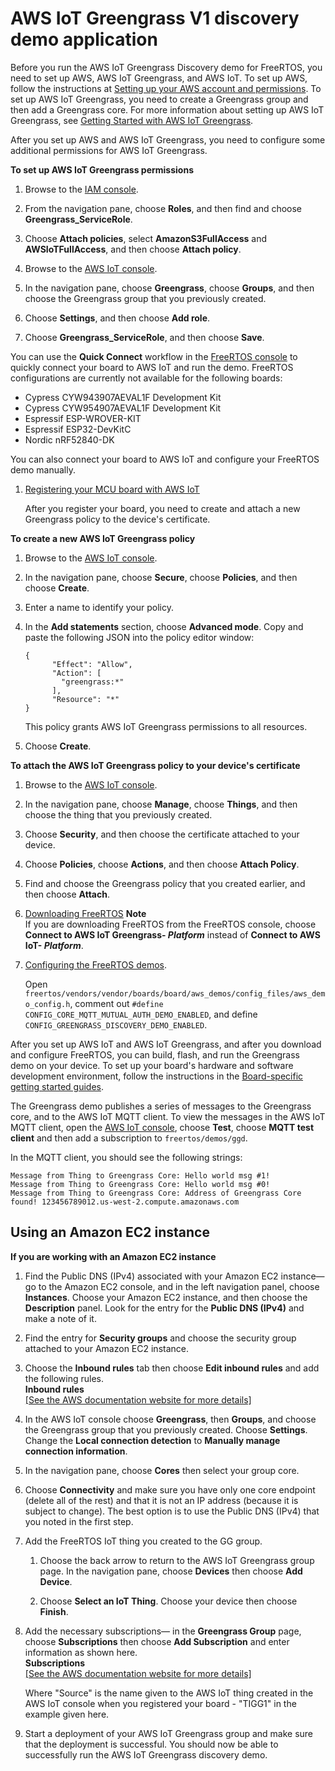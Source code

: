 # AWS IoT Greengrass V1 discovery demo application<a name="gg-demov1"></a>

Before you run the AWS IoT Greengrass Discovery demo for FreeRTOS, you need to set up AWS, AWS IoT Greengrass, and AWS IoT\. To set up AWS, follow the instructions at [Setting up your AWS account and permissions](freertos-prereqs.md#freertos-account-and-permissions)\. To set up AWS IoT Greengrass, you need to create a Greengrass group and then add a Greengrass core\. For more information about setting up AWS IoT Greengrass, see [Getting Started with AWS IoT Greengrass](https://docs.aws.amazon.com/greengrass/latest/developerguide/gg-gs.html)\. 

After you set up AWS and AWS IoT Greengrass, you need to configure some additional permissions for AWS IoT Greengrass\.

**To set up AWS IoT Greengrass permissions**

1. Browse to the [IAM console](https://console.aws.amazon.com/iam/home)\.

1. From the navigation pane, choose **Roles**, and then find and choose **Greengrass\_ServiceRole**\.

1. Choose **Attach policies**, select **AmazonS3FullAccess** and **AWSIoTFullAccess**, and then choose **Attach policy**\.

1. Browse to the [AWS IoT console](https://console.aws.amazon.com/iotv2/)\.

1. In the navigation pane, choose **Greengrass**, choose **Groups**, and then choose the Greengrass group that you previously created\.

1. Choose **Settings**, and then choose **Add role**\.

1. Choose **Greengrass\_ServiceRole**, and then choose **Save**\.

You can use the **Quick Connect** workflow in the [FreeRTOS console](https://console.aws.amazon.com/freertos) to quickly connect your board to AWS IoT and run the demo\. FreeRTOS configurations are currently not available for the following boards:
+ Cypress CYW943907AEVAL1F Development Kit
+ Cypress CYW954907AEVAL1F Development Kit
+ Espressif ESP\-WROVER\-KIT
+ Espressif ESP32\-DevKitC
+ Nordic nRF52840\-DK

You can also connect your board to AWS IoT and configure your FreeRTOS demo manually\.

1. [Registering your MCU board with AWS IoT](freertos-prereqs.md#get-started-freertos-thing)

   After you register your board, you need to create and attach a new Greengrass policy to the device's certificate\.

**To create a new AWS IoT Greengrass policy**

   1. Browse to the [AWS IoT console](https://console.aws.amazon.com/iotv2/)\.

   1. In the navigation pane, choose **Secure**, choose **Policies**, and then choose **Create**\.

   1. Enter a name to identify your policy\.

   1. In the **Add statements** section, choose **Advanced mode**\. Copy and paste the following JSON into the policy editor window:

      ```
      {
            "Effect": "Allow",
            "Action": [
              "greengrass:*"
            ],
            "Resource": "*"
      }
      ```

      This policy grants AWS IoT Greengrass permissions to all resources\.

   1. Choose **Create**\.

**To attach the AWS IoT Greengrass policy to your device's certificate**

   1. Browse to the [AWS IoT console](https://console.aws.amazon.com/iotv2/)\.

   1. In the navigation pane, choose **Manage**, choose **Things**, and then choose the thing that you previously created\.

   1. Choose **Security**, and then choose the certificate attached to your device\.

   1. Choose **Policies**, choose **Actions**, and then choose **Attach Policy**\.

   1. Find and choose the Greengrass policy that you created earlier, and then choose **Attach**\.

1. [Downloading FreeRTOS](freertos-prereqs.md#freertos-download)
**Note**  
If you are downloading FreeRTOS from the FreeRTOS console, choose **Connect to AWS IoT Greengrass\- *Platform*** instead of **Connect to AWS IoT\- *Platform***\.

1. [Configuring the FreeRTOS demos](freertos-prereqs.md#freertos-configure)\.

   Open `freertos/vendors/vendor/boards/board/aws_demos/config_files/aws_demo_config.h`, comment out `#define CONFIG_CORE_MQTT_MUTUAL_AUTH_DEMO_ENABLED`, and define  `CONFIG_GREENGRASS_DISCOVERY_DEMO_ENABLED`\.

After you set up AWS IoT and AWS IoT Greengrass, and after you download and configure FreeRTOS, you can build, flash, and run the Greengrass demo on your device\. To set up your board's hardware and software development environment, follow the instructions in the [Board\-specific getting started guides](getting-started-guides.md)\.

The Greengrass demo publishes a series of messages to the Greengrass core, and to the AWS IoT MQTT client\. To view the messages in the AWS IoT MQTT client, open the [AWS IoT console](https://console.aws.amazon.com/iotv2/), choose **Test**, choose **MQTT test client** and then add a subscription to `freertos/demos/ggd`\.

In the MQTT client, you should see the following strings:

```
Message from Thing to Greengrass Core: Hello world msg #1!
Message from Thing to Greengrass Core: Hello world msg #0!
Message from Thing to Greengrass Core: Address of Greengrass Core found! 123456789012.us-west-2.compute.amazonaws.com
```

## Using an Amazon EC2 instance<a name="gg-demo-ec2"></a>

**If you are working with an Amazon EC2 instance**

1. Find the Public DNS \(IPv4\) associated with your Amazon EC2 instance— go to the Amazon EC2 console, and in the left navigation panel, choose **Instances**\. Choose your Amazon EC2 instance, and then choose the **Description** panel\. Look for the entry for the **Public DNS \(IPv4\)** and make a note of it\.

1. Find the entry for **Security groups** and choose the security group attached to your Amazon EC2 instance\.

1. Choose the **Inbound rules** tab then choose **Edit inbound rules** and add the following rules\.  
**Inbound rules**    
[\[See the AWS documentation website for more details\]](http://docs.aws.amazon.com/freertos/latest/userguide/gg-demov1.html)

1. In the AWS IoT console choose **Greengrass**, then **Groups**, and choose the Greengrass group that you previously created\. Choose **Settings**\. Change the **Local connection detection** to **Manually manage connection information**\.

1. In the navigation pane, choose **Cores** then select your group core\.

1. Choose **Connectivity** and make sure you have only one core endpoint \(delete all of the rest\) and that it is not an IP address \(because it is subject to change\)\. The best option is to use the Public DNS \(IPv4\) that you noted in the first step\.

1. Add the FreeRTOS IoT thing you created to the GG group\.

   1. Choose the back arrow to return to the AWS IoT Greengrass group page\. In the navigation pane, choose **Devices** then choose **Add Device**\.

   1. Choose **Select an IoT Thing**\. Choose your device then choose **Finish**\.

1. Add the necessary subscriptions— in the **Greengrass Group** page, choose **Subscriptions** then choose **Add Subscription** and enter information as shown here\.  
**Subscriptions**    
[\[See the AWS documentation website for more details\]](http://docs.aws.amazon.com/freertos/latest/userguide/gg-demov1.html)

   Where "Source" is the name given to the AWS IoT thing created in the AWS IoT console when you registered your board \- "TIGG1" in the example given here\.

1. Start a deployment of your AWS IoT Greengrass group and make sure that the deployment is successful\. You should now be able to successfully run the AWS IoT Greengrass discovery demo\.